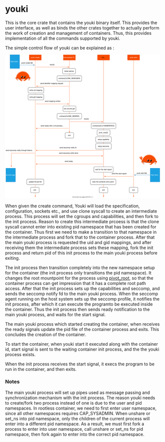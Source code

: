 # youki

This is the core crate that contains the youki binary itself. This provides the user interface, as well as binds the other crates together to actually perform the work of creation and management of containers. Thus, this provides implementation of all the commands supported by youki.

The simple control flow of youki can be explained as :

<p align="center">
  <img src="../assets/control_flow.drawio.svg">
</p>

When given the create command, Youki will load the specification, configuration, sockets etc., and use clone syscall to create an intermediate process. This process will set the cgroups and capabilities, and then fork to the init process. Reason to create this intermediate prcoess is that the clone syscall cannot enter into existing pid namespace that has been created for the container. Thus first we need to make a transition to that namespace in the intermediate process and fork that to the container process. After that the main youki process is requested the uid and gid mappings, and after receiving them the intermediate process sets these mapping, fork the init process and return pid of this init process to the main youki process before exiting.

The init process then transition completely into the new namespace setup for the container (the init process only transitions the pid namespace). It changes the root mountpoint for the process using [pivot_root](https://man7.org/linux/man-pages/man2/pivot_root.2.html), so that the container process can get impression that it has a complete root path access. After that the init process sets up the capabilities and seccomp, and sends the seccomp notify fd to the main youki process. When the seccomp agent running on the host system sets up the seccomp profile, it notifies the init process, after which it can execute the programto be executed inside the container. Thus the init process then sends ready notification to the main youki process, and waits for the start signal.

The main youki process which started creating the container, when receives the ready signals update the pid file of the container process and exits. This concludes the creation of the container.

To start the container, when youki start it executed along with the container id, start signal is sent to the waiting container init process, and the the youki process exists.

When the init process receives the start signal, it execs the program to be run in the container, and then exits.

### Notes

The main youki process will set up pipes used as message passing and synchronization mechanism with the init process. The reason youki needs to create/fork two process instead of one is due to the user and pid namespaces. In rootless container, we need to first enter user namespace, since all other namespaces requires CAP_SYSADMIN. When unshare or set_ns into pid namespace, only the children of the current process will enter into a different pid namespace. As a result, we must first fork a process to enter into user namespace, call unshare or set_ns for pid namespace, then fork again to enter into the correct pid namespace.
